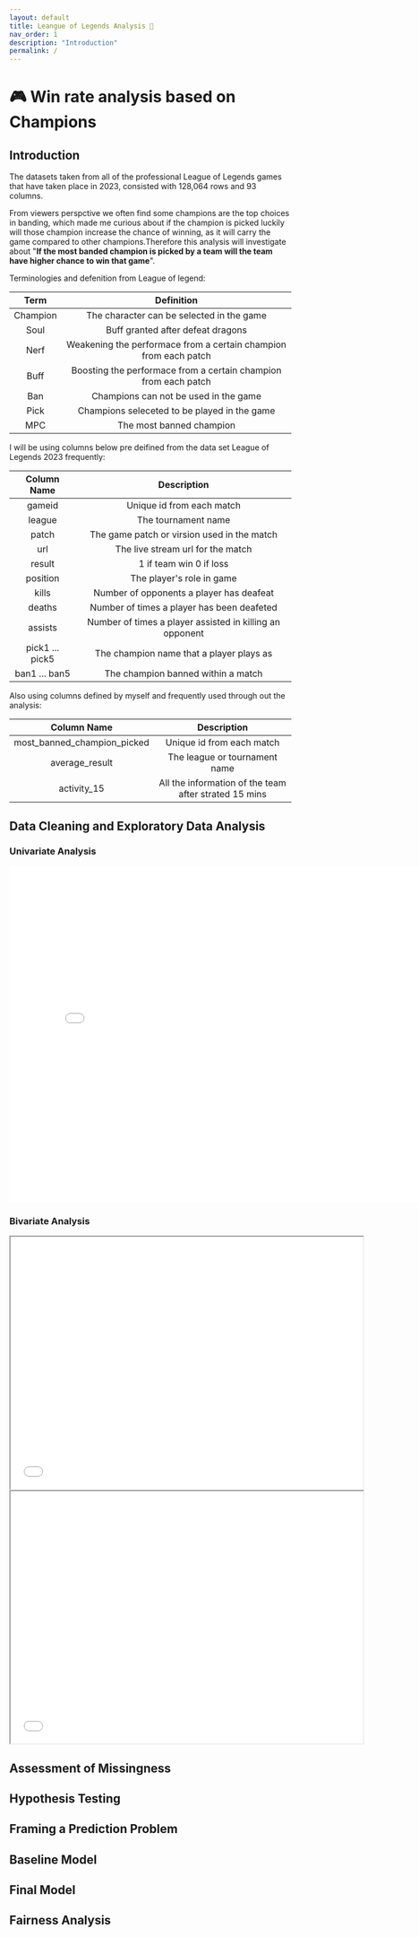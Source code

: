 ```yaml
---
layout: default
title: Leangue of Legends Analysis 🧐
nav_order: 1
description: "Introduction"
permalink: /
---
```


# 🎮 Win rate analysis based on Champions


## Introduction
The datasets taken from all of the professional League of Legends games that have taken place in 2023, consisted with 128,064 rows and 93 columns.

From viewers perspctive we often find some champions are the top choices in banding, which made me curious about if the champion is picked luckily will those champion increase the chance of winning, as it will carry the game compared to other champions.Therefore this analysis will investigate about "**If the most banded champion is picked by a team will the team have higher chance to win that game**". 

Terminologies and defenition from League of legend:

| Term | Definition |
|:-----------:|:-----------:|
| Champion | The character can be selected in the game|
| Soul | Buff granted after defeat dragons |
| Nerf | Weakening the performace from a certain champion from each patch  |
| Buff | Boosting the performace from a certain champion from each patch |
| Ban | Champions can not be used in the game |
| Pick | Champions seleceted to be played in the game |
| MPC | The most banned champion |

I will be using columns below pre deifined from the data set League of Legends 2023 frequently:

| Column Name | Description |
|:-----------:|:-----------:|
| gameid | Unique id from each match |
| league | The tournament name |
| patch | The game patch or virsion used in the match |
| url | The live stream url for the match |
| result | 1 if team win 0 if loss |
| position | The player's role in game |
| kills | Number of opponents a player has deafeat |
| deaths | Number of times a player has been deafeted |
| assists | Number of times a player assisted in killing an opponent |
| pick1 ... pick5 | The champion name that a player plays as |
| ban1 ... ban5| The champion banned within a match|

Also using columns defined by myself and frequently used through out the analysis:

| Column Name | Description |
|:-----------:|:-----------:|
| most_banned_champion_picked | Unique id from each match |
| average_result | The league or tournament name |
| activity_15 | All the information of the team after strated 15 mins|






## Data Cleaning and Exploratory Data Analysis
### Univariate Analysis
<iframe src="diagram/horizontal_barc_frequency.html" width=800 height=600 frameBorder=0></iframe>

### Bivariate Analysis 
<iframe src="diagram/sbs_mbcpicked.html" width=630 height=450 frameBorder=50></iframe>
<iframe src="diagram/heat_map.html" width=630 height=450 frameBorder=50></iframe>

## Assessment of Missingness
## Hypothesis Testing
## Framing a Prediction Problem
## Baseline Model
## Final Model
## Fairness Analysis

